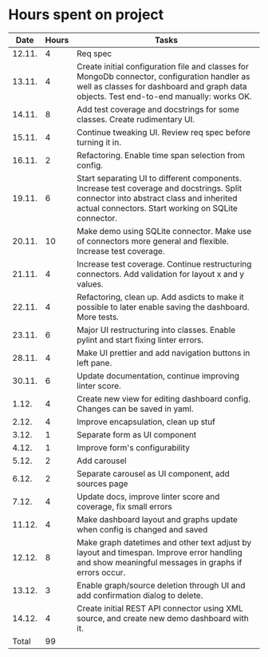 # Hours spent on project

|Date|Hours|Tasks|
|---|---|---|
|12.11.|4|Req spec|
|13.11.|4|Create initial configuration file and classes for MongoDb connector, configuration handler as well as classes for dashboard and graph data objects. Test end-to-end manually: works OK.|
|14.11.|8|Add test coverage and docstrings for some classes. Create rudimentary UI.|
|15.11.|4|Continue tweaking UI. Review req spec before turning it in.|
|16.11.|2|Refactoring. Enable time span selection from config.|
|19.11.|6|Start separating UI to different components. Increase test coverage and docstrings. Split connector into abstract class and inherited actual connectors. Start working on SQLite connector.|
|20.11.|10|Make demo using SQLite connector. Make use of connectors more general and flexible. Increase test coverage.|
|21.11.|4|Increase test coverage. Continue restructuring connectors. Add validation for layout x and y values.|
|22.11.|4|Refactoring, clean up. Add asdicts to make it possible to later enable saving the dashboard. More tests.|
|23.11.|6|Major UI restructuring into classes. Enable pylint and start fixing linter errors.|
|28.11.|4|Make UI prettier and add navigation buttons in left pane.|
|30.11.|6|Update documentation, continue improving linter score.|
|1.12.|4|Create new view for editing dashboard config. Changes can be saved in yaml.|
|2.12.|4|Improve encapsulation, clean up stuf|
|3.12.|1|Separate form as UI component|
|4.12.|1|Improve form's configurability|
|5.12.|2|Add carousel|
|6.12.|2|Separate carousel as UI component, add sources page|
|7.12.|4|Update docs, improve linter score and coverage, fix small errors|
|11.12.|4|Make dashboard layout and graphs update when config is changed and saved|
|12.12.|8|Make graph datetimes and other text adjust by layout and timespan. Improve error handling and show meaningful messages in graphs if errors occur.|
|13.12.|3|Enable graph/source deletion through UI and add confirmation dialog to delete.|
|14.12.|4|Create initial REST API connector using XML source, and create new demo dashboard with it.|
|Total|99||
